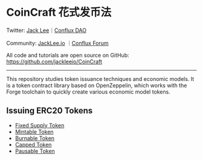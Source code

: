 # CoinCraft 花式发币法

Twitter: [Jack Lee](https://x.com/jackleeio)｜[Conflux DAO](https://x.com/ConfluxDAO)

Community: [JackLee.io](https://jacklee.io/) ｜[Conflux Forum](https://forum.conflux.fun/)

All code and tutorials are open source on GitHub: https://github.com/jackleeio/CoinCraft

---

This repository studies token issuance techniques and economic models. It is a token contract library based on OpenZeppelin, which works with the Forge toolchain to quickly create various economic model tokens.

## Issuing ERC20 Tokens

- [Fixed Supply Token](./docs/ERC20FixedSupply.md)
- [Mintable Token](./docs/ERC20Mintable.md)
- [Burnable Token](./docs/ERC20Burnable.md)
- [Capped Token](./docs/ERC20WithCapped.md)
- [Pausable Token](./docs/ERC20WithPausable.md)